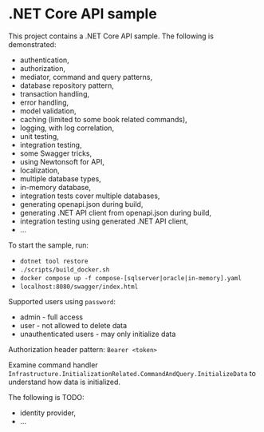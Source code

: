 # .NET Core API sample

This project contains a .NET Core API sample. The following is demonstrated:

* authentication,
* authorization,
* mediator, command and query patterns,
* database repository pattern,
* transaction handling,
* error handling,
* model validation,
* caching (limited to some book related commands),
* logging, with log correlation,
* unit testing,
* integration testing,
* some Swagger tricks,
* using Newtonsoft for API,
* localization,
* multiple database types,
* in-memory database,
* integration tests cover multiple databases,
* generating openapi.json during build,
* generating .NET API client from openapi.json during build,
* integration testing using generated .NET API client,
* ...

To start the sample, run:

* `dotnet tool restore`
* `./scripts/build_docker.sh`
* `docker compose up -f compose-[sqlserver|oracle|in-memory].yaml`
* `localhost:8080/swagger/index.html`

Supported users using `password`:

* admin - full access
* user - not allowed to delete data
* unauthenticated users - may only initialize data

Authorization header pattern: `Bearer <token>`

Examine command handler `Infrastructure.InitializationRelated.CommandAndQuery.InitializeData` to understand how data is initialized.

The following is TODO:

* identity provider,
* ...
